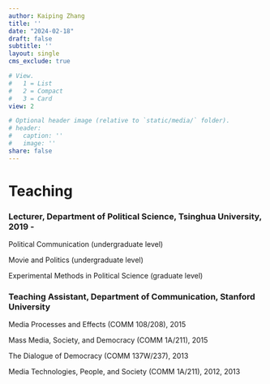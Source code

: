 ```yaml
---
author: Kaiping Zhang
title: ''
date: "2024-02-18"
draft: false
subtitle: ''
layout: single
cms_exclude: true

# View.
#   1 = List
#   2 = Compact
#   3 = Card
view: 2

# Optional header image (relative to `static/media/` folder).
# header:
#   caption: ''
#   image: ''
share: false
---
```


# Teaching

### Lecturer, Department of Political Science, Tsinghua University, 2019 - 
Political Communication (undergraduate level)

Movie and Politics (undergraduate level)

Experimental Methods in Political Science (graduate level)

### Teaching Assistant, Department of Communication, Stanford University

Media Processes and Effects (COMM 108/208), 2015

Mass Media, Society, and Democracy (COMM 1A/211), 2015

The Dialogue of Democracy (COMM 137W/237), 2013

Media Technologies, People, and Society (COMM 1A/211), 2012, 2013

